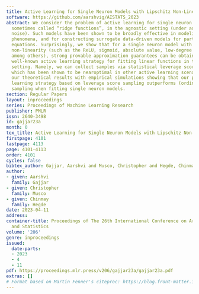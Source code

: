 ```yaml
---
title: Active Learning for Single Neuron Models with Lipschitz Non-Linearities
software: https://github.com/aarshvig/AISTATS_2023
abstract: We consider the problem of active learning for single neuron models, also
  sometimes called “ridge functions”, in the agnostic setting (under adversarial label
  noise). Such models have been shown to be broadly effective in modeling physical
  phenomena, and for constructing surrogate data-driven models for partial differential
  equations. Surprisingly, we show that for a single neuron model with any Lipschitz
  non-linearity (such as the ReLU, sigmoid, absolute value, low-degree polynomial,
  among others), strong provable approximation guarantees can be obtained using a
  well-known active learning strategy for fitting linear functions in the agnostic
  setting. Namely, we can collect samples via statistical leverage score sampling,
  which has been shown to be nearoptimal in other active learning scenarios. We support
  our theoretical results with empirical simulations showing that our proposed active
  learning strategy based on leverage score sampling outperforms (ordinary) uniform
  sampling when fitting single neuron models.
section: Regular Papers
layout: inproceedings
series: Proceedings of Machine Learning Research
publisher: PMLR
issn: 2640-3498
id: gajjar23a
month: 0
tex_title: Active Learning for Single Neuron Models with Lipschitz Non-Linearities
firstpage: 4101
lastpage: 4113
page: 4101-4113
order: 4101
cycles: false
bibtex_author: Gajjar, Aarshvi and Musco, Christopher and Hegde, Chinmay
author:
- given: Aarshvi
  family: Gajjar
- given: Christopher
  family: Musco
- given: Chinmay
  family: Hegde
date: 2023-04-11
address:
container-title: Proceedings of The 26th International Conference on Artificial Intelligence
  and Statistics
volume: '206'
genre: inproceedings
issued:
  date-parts:
  - 2023
  - 4
  - 11
pdf: https://proceedings.mlr.press/v206/gajjar23a/gajjar23a.pdf
extras: []
# Format based on Martin Fenner's citeproc: https://blog.front-matter.io/posts/citeproc-yaml-for-bibliographies/
---
```

